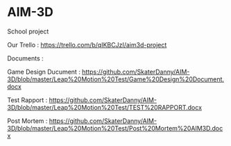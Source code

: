 # AIM-3D
School project


Our Trello : https://trello.com/b/qIKBCJzI/aim3d-project


Documents :

Game Design Ducument  : 
        https://github.com/SkaterDanny/AIM-3D/blob/master/Leap%20Motion%20Test/Game%20Design%20Document.docx
    
Test Rapport          : 
        https://github.com/SkaterDanny/AIM-3D/blob/master/Leap%20Motion%20Test/TEST%20RAPPORT.docx
    
Post Mortem           : 
        https://github.com/SkaterDanny/AIM-3D/blob/master/Leap%20Motion%20Test/Post%20Mortem%20AIM3D.docx

